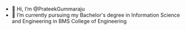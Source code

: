 - 👋 Hi, I’m @PrateekGummaraju
- 🌱 I’m currently pursuing my Bachelor's degree in Information Science and Engineering in BMS College of Engineering


